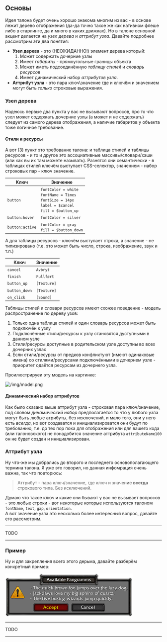 ## Основы

Идея талона будет очень хорошо знакома многим из вас - в основе лежит дерево отображения (да-да точно такое же как нативном флеше либо в старлинге, да и много в каких движках). Но в талоне основной акцент делается на _узел дерева_ и _аттрибут узла_. Давайте подробнее рассмотрим эти два понятия:

* **Узел дерева** - это (НЕОЖИДАННО!) элемент дерева который:
	1. Может содержать дочерние узлы
	2. Имеет *габариты* - прямоугольные границы объекта 
	3. Может иметь подсоединённую *таблицу стилей* и *словарь ресурсов*
	4. Имеет динамический набор *аттрибутов узла*.
* **Аттрибут узла** - это пара ключ\значение где и ключём и значением могут быть *только* строковые выражения.

### Узел дерева
Надеюсь первые два пункта у вас не вызывают вопросов, про то что узел может содержать дочерние узлы (а может и не содержать) следует из самого дерева отображения, а наличие габаритов у объекта тоже логичное требование.

#### Стили и ресурсы
А вот (3) пункт это требование талона: и таблица стилей и таблицы ресурсов - и то и другое это ассоциативные массивы/словари/хэши (или как вы их там можете называть). Разнятся они семантически - в таблицах стилей ключём выступает CSS-селектор, значением - набор строковых пар - ключ значение.

Ключ            | Значение
----            | --------
`button`        | `fontColor = white`<br/>`fontName = Times`<br/>`fontSize = 14px`<br/>`label = $cancel`<br/>`fill = $button_up`
`button:hover`  | `fontColor = silver`
`button:active` | `fontColor = gray`<br/>`fill = $button_down`

А для таблицы ресурсов - ключём выступает строка, а значение - не типизировано (т.е. это может быть число, строка, изображение, звук и т.п.)

Ключ            | Значение
----            | --------
`cancel`        | `Avbryt`
`finish`		| `Fullført`
`button_up`		| `[Texture]`
`button_down`	| `[Texture]`
`on_click`		| `[Sound]`

Таблицы стилей и словари ресурсов имеют схожее поведение - модель распространение по дереву узов:
1. Только одна таблица стилей и один словарь ресурсов может быть подключён к узлу
2. Подключённые стили/ресурсы к узлу становятся дуступными в данном узле
3. Стили/ресурсы доступные в родительском узле доступны во всех дочерних узлах
4. Если стили/ресурсы от предков конфликтуют (имеют одинаковые имена) со стилями/ресурсами подключёнными в дочернем узле - приоритет одаётся ресурсам из дочернего узла.

Проилюстрируеи эту модель на картинке:

![/img/model.png](res_model)

#### Динамический набор аттрибутов
Как было сказано выше аттрибут узла - строковая пара ключ/значение, под словом *динамический набор* предполагается то что у любого узла могут быть любые атрибуты, без исключений, и мало того, они у него есть *всегда*, но вот создаватся и инициализироватся они будут по требованию, т.е. до тех пор пока для отображения или для вашего кода (или талоновского) не понадобится значение аттрибута `attributeName100` он не будет создан и инициализирован.

### Аттрибут узла
Ну что-же мы добрались до второго и последнего основополагающего термина талона. Я уже это говорил, но данная инфомрация очень важна, так что повторюсь:

> Аттрибут - пара ключ/значение, где ключ и значение **всегда** строкового типа. Без исключений. 

Думаю что такое ключ и какие они бывают у вас не вызывает вопросов - это любые строки - вот некоторые которые используются талоном `fontName`, `text`, `gap`, `orientation`.  
А вот значение узла это несколько более интересный вопрос, давайте его рассмотрим.

* * *
TODO
* * *

### Пример 
Ну и для закрепления всего этого дерьма, давайте разберём конкретный пример:

![Message Box example](img/img1.png)

* * *
TODO
* * *
